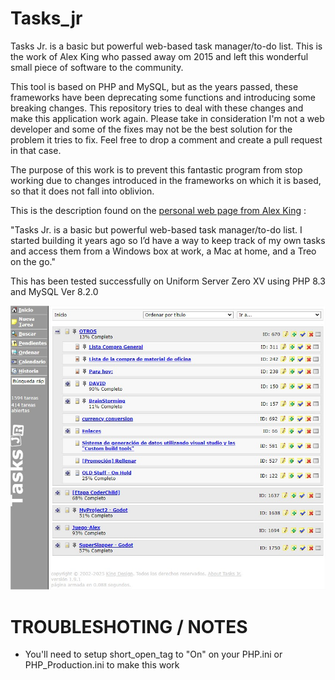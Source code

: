 # Tasks_jr
Tasks Jr. is a basic but powerful web-based task manager/to-do list. This is the work of Alex King who passed away om 2015 and left this wonderful small piece of software to the community.

This tool is based on PHP and MySQL, but as the years passed, these frameworks have been deprecating some functions and introducing some breaking changes. This repository tries to deal with these changes and make this application work again.
Please take in consideration I'm not a web developer and some of the fixes may not be the best solution for the problem it tries to fix. Feel free to drop a comment and create a pull request in that case.

The purpose of this work is to prevent this fantastic program from stop working due to changes introduced in the frameworks on which it is based, so that it does not fall into oblivion.

This is the description found on the [personal web page from Alex King](https://alexking.org/projects/tasks-jr) :

"Tasks Jr. is a basic but powerful web-based task manager/to-do list. I started building it years ago so I’d have a way to keep track of my own tasks and access them from a Windows box at work, a Mac at home, and a Treo on the go."


This has been tested successfully on Uniform Server Zero XV using PHP 8.3 and MySQL Ver 8.2.0


![Tasks_jr Screenshot](https://raw.githubusercontent.com/D0ct0rDave/tasks_jr/refs/heads/main/repoimages/tasks_jr_screenshot.jpg)



# TROUBLESHOTING / NOTES
- You'll need to setup short_open_tag to "On" on your PHP.ini or PHP_Production.ini to make this work
